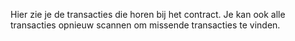 Hier zie je de transacties die horen bij het contract. Je kan ook alle transacties opnieuw scannen om missende transacties te vinden.